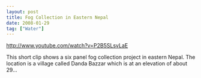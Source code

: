 ```yaml
---
layout: post
title: Fog Collection in Eastern Nepal
date: 2008-01-29
tag: ["Water"]
---
```


http://www.youtube.com/watch?v=P2B5SLsvLaE  

This short clip shows a six panel fog collection project in eastern Nepal. The location is a village called Danda Bazzar which is at an elevation of about 29...